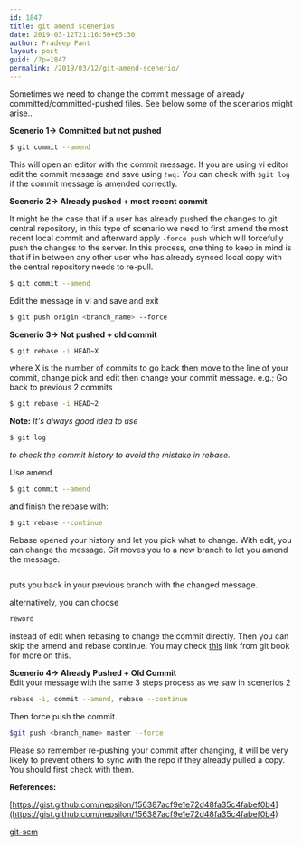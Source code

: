 ```yaml
---
id: 1847
title: git amend scenerios
date: 2019-03-12T21:16:50+05:30
author: Pradeep Pant
layout: post
guid: /?p=1847
permalink: /2019/03/12/git-amend-scenerio/
---
```

Sometimes we need to change the commit message of already committed/committed-pushed files. See below some of the scenarios might arise<g class="gr_ gr\_4 gr-alert gr\_gramm gr\_inline\_cards gr\_run\_anim Punctuation multiReplace" id="4" data-gr-id="4">..</g> 

**Scenerio 1-> Committed but not pushed**

````bash 
$ git commit --amend 
````

This will open an editor with the commit message. If you are using vi editor edit the commit message and save using ````!wq:```` 
You can check with ````$git log```` 
if the commit message is amended correctly.

**Scenerio 2-> Already pushed + most recent commit**

It might be the case that if a user has already pushed the changes to git central repository, in this type of scenario we need to first amend the most recent local commit and afterward apply ````-force push```` 
which will forcefully push the changes to the server. In this process, one thing to keep in mind is that if in between any other user who has already synced local copy with the central repository needs to re-pull.

````bash
$ git commit --amend
````
Edit the message in vi and save and exit

````bash 
$ git push origin <branch_name> --force 
````

  
**Scenerio 3-> Not pushed + old commit** 

````bash 
$ git rebase -i HEAD~X
````

where X is the number of commits to go back then move to the line of your commit, change pick and edit then change your commit message.
e.g.; Go back to previous 2 commits

````bash 
$ git rebase -i HEAD~2
````
**Note:** *It's always good idea to use* 
````bash 
$ git log 
````
*to check the commit history to avoid the mistake in rebase.*

Use amend 

````bash 
$ git commit --amend 
````
and finish the rebase with:

````bash 
$ git rebase --continue
````

Rebase opened your history and let you pick what to change. With edit, you can change the message. Git moves you to a new branch to let you amend the message. 
````bash $ git rebase --continue
```` 
puts you back in your previous branch with the changed message. 

alternatively, you can choose 
````bash 
reword
```` 
instead of edit when rebasing to change the commit directly. Then you can skip the amend and rebase continue. You may check [this](https://git-scm.com/book/en/v2/Git-Tools-Rewriting-History) link from git book for more on this.

**Scenerio 4-> Already Pushed + Old Commit**  
Edit your message with the same 3 steps process as we saw in scenerios 2 
````bash 
rebase -i, commit --amend, rebase --continue
````
Then force push the commit.

````bash 
$git push <branch_name> master --force
````

Please so remember re-pushing your commit after changing, it will be very likely to prevent others to sync with the repo if they already pulled a copy. You should first check with them.


**References:** 

[https://gist.github.com/nepsilon/156387acf9e1e72d48fa35c4fabef0b4](https://gist.github.com/nepsilon/156387acf9e1e72d48fa35c4fabef0b4)

[git-scm](https://git-scm.com/book/en/v2/Git-Tools-Rewriting-History)




<p class="has-text-color has-small-font-size has-pale-cyan-blue-color">
  <br />
</p>